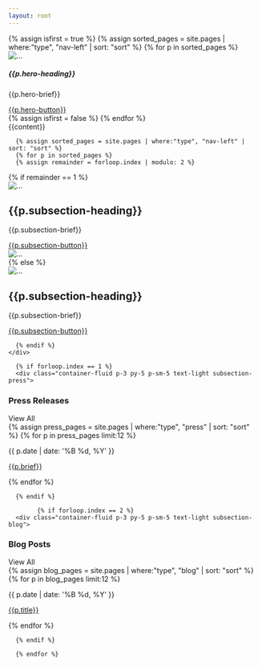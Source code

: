 ```yaml
---
layout: root
---
```

<div class="container-fluid bg-dark g-0">
<div class="container-fluid g-0">
<div id="carouselExampleSlidesOnly" class="carousel slide" data-bs-ride="carousel" data-bs-interval="5000" >
  <div class="carousel-inner">
      {% assign isfirst = true %}
      {% assign sorted_pages = site.pages | where:"type", "nav-left" | sort: "sort" %}
      {% for p in sorted_pages %}
        <div class="carousel-item {% if isfirst == true %}active{% endif %}">
      <img src="{{p.hero-image}}" class="d-block w-100" alt="...">
      <div class="carousel-caption">
        <h5>{{p.hero-heading}}</h5>
        <p>{{p.hero-brief}}</p>
        <a class="btn btn-outline-light" href="{{p.url}}" role="button">{{p.hero-button}}</a>
      </div>
    </div>
      {% assign isfirst = false %}
      {% endfor %}
    
  </div>
</div>
</div>

<div class="container-fluid pt-3  bg-accent-prime-long g-0">
  <div class="container g-0">
    {{content}}


      {% assign sorted_pages = site.pages | where:"type", "nav-left" | sort: "sort" %}
      {% for p in sorted_pages %}
      {% assign remainder = forloop.index | modulo: 2 %}
  <div class="container py-5 text-light subsection g-5">
    <div class="row" style="background-color:{{p.subsection-color}}">
      {% if remainder == 1 %}
      <div class="col-md-6 bg-primary text-light g-0 d-block d-md-none">
        <img src="{{p.subsection-image}}" class="d-block w-100" alt="...">
      </div>
      <div class="col-md-6 p-0 my-0 p-md-5 my-md-5">
        <div class="p-5">
          <h2>{{p.subsection-heading}}</h2>
          <p>{{p.subsection-brief}}</p>
          <a class="btn btn-outline-light" href="{{p.url}}" role="button">{{p.subsection-button}}</a>
        </div>
      </div>
      <div class="col-md-6 bg-primary text-light g-0 d-none d-sm-none d-md-block">
        <img src="{{p.subsection-image}}" class="d-block w-100" alt="...">
      </div>
      {% else %}
      <div class="col-md-6 bg-primary text-light g-0">
        <img src="{{p.subsection-image}}" class="d-block w-100" alt="...">
      </div>
      <div class="col-md-6 p-0 my-0 p-md-5 my-md-5">
        <div class="p-5">
          <h2>{{p.subsection-heading}}</h2>
          <p>{{p.subsection-brief}}</p>
          <a class="btn btn-outline-light" href="{{p.url}}" role="button">{{p.subsection-button}}</a>
        </div>
      </div>
      
      {% endif %}
    </div>
  </div>
    
      {% if forloop.index == 1 %}
      <div class="container-fluid p-3 py-5 p-sm-5 text-light subsection-press">
  <div class="row">
    <h3 class="col-9 col-md-10 fs-3 fw-lighter">Press Releases</h3>
    <a class="mb-4 col-3 col-md-2 btn btn-outline-light" role="button">View All</a>
    <div class="row side-scroll">
    {% assign press_pages = site.pages | where:"type", "press" | sort: "sort" %}
    {% for p in press_pages limit:12 %}
    <div class="py-3 col-lg-3 col-md-6 col-sm-6">
      <p class="fs-6 fw-lighter">{{ p.date | date: '%B %d, %Y' }}</p>
      <p><a href="{{p.url}}" class="text-decoration-none text-light">{{p.brief}}</a></p>
    </div>
    {% endfor %}
    </div>
  </div>
</div>

      {% endif %}

            {% if forloop.index == 2 %}
      <div class="container-fluid p-3 py-5 p-sm-5 text-light subsection-blog">
  <div class="row">
    <h3 class="col-9 col-md-10 fs-3 fw-lighter">Blog Posts</h3>
    <a class="mb-4 col-3 col-md-2 btn btn-outline-light" role="button">View All</a>
    <div class="row side-scroll">
    {% assign blog_pages = site.pages | where:"type", "blog" | sort: "sort" %}
    {% for p in blog_pages limit:12 %}
    <div class="py-3 col-lg-3 col-md-6 col-sm-6">
      <p class="fs-6 fw-lighter">{{ p.date | date: '%B %d, %Y' }}</p>
      <p><a href="{{p.url}}" class="text-decoration-none text-light">{{p.title}}</a></p>
    </div>
    {% endfor %}
  </div>
  </div>
</div>

      {% endif %}

      {% endfor %}



</div>

  </div>
</div>